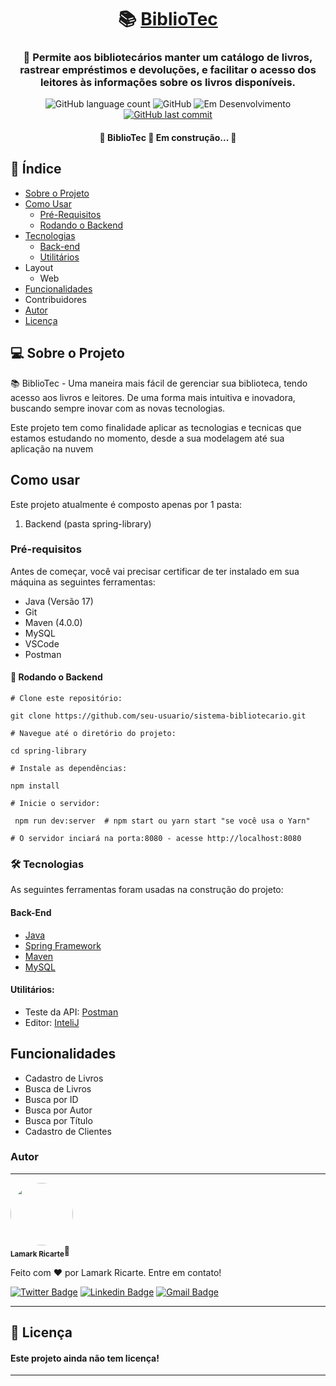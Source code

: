 <h1 align="center">
    📚 <a href="#" alt="Sistema bibliotecário"> BiblioTec </a>
</h1>

<h3 align="center">🔖 Permite aos bibliotecários manter um catálogo de livros, rastrear empréstimos e devoluções, e facilitar o acesso dos leitores às informações sobre os livros disponíveis.</h3>

<p align="center">
        <img alt="GitHub language count" src="https://img.shields.io/github/languages/count/Lamarkes/spring-library?color=%2304D361">
        <img alt="GitHub" src="https://img.shields.io/badge/Made with-JAVA-color.svg" alt="Java">
        <img src="https://img.shields.io/badge/Staus-Em desenvolvimento-orange.svg" alt="Em Desenvolvimento">
        <a href="https://github.com/tgmarinho/README-ecoleta/commits/master">
        <img alt="GitHub last commit" src="https://img.shields.io/github/last-commit/Lamarkes/spring-library">
        </a>
</p>

<h4 align="center"> 
	🚧  BiblioTec 📘 Em construção...  🚧
</h4>

<h2>📝 Índice</h2>

* [Sobre o Projeto](#-sobre-o-projeto)
* [Como Usar](#como-usar)
    * [Pré-Requisitos](#pré-requisitos)
    * [Rodando o Backend](#-rodando-o-backend)
* [Tecnologias](#-tecnologias)
     * [Back-end](#back-end)
     * [Utilitários](#utilitários)
* Layout
  * Web
* [Funcionalidades](#funcionalidades)
* Contribuidores
* [Autor](#autor)
* [Licença](#-licença)

## 💻 Sobre o Projeto

📚 BiblioTec - Uma maneira mais fácil de gerenciar sua biblioteca, tendo acesso aos livros e leitores. De uma forma mais intuitiva e inovadora, buscando sempre inovar com as novas tecnologias.

Este projeto tem como finalidade aplicar as tecnologias e tecnicas que estamos estudando no momento, desde a sua modelagem até sua aplicação na nuvem

## Como usar
Este projeto atualmente é composto apenas por 1 pasta:
1. Backend (pasta spring-library)
   
### Pré-requisitos

 Antes de começar, você vai precisar certificar de ter instalado em sua máquina as seguintes ferramentas:
- Java (Versão 17)
- Git
- Maven (4.0.0)
- MySQL
- VSCode
- Postman
  
#### 🎲 Rodando o Backend
```shell
# Clone este repositório:

git clone https://github.com/seu-usuario/sistema-bibliotecario.git

# Navegue até o diretório do projeto:

cd spring-library

# Instale as dependências:

npm install 

# Inicie o servidor:

 npm run dev:server  # npm start ou yarn start "se você usa o Yarn"

# O servidor inciará na porta:8080 - acesse http://localhost:8080 
```

### 🛠 Tecnologias

As seguintes ferramentas foram usadas na construção do projeto:
#### Back-End
- [Java](https://www.oracle.com/br/java/)
- [Spring Framework](https://spring.io/)
- [Maven](https://maven.apache.org/)
- [MySQL](https://www.mysql.com/)
  
#### Utilitários:
- Teste da API: [Postman](https://www.postman.com/)
- Editor: [InteliJ](https://www.jetbrains.com/pt-br/idea/)

## Funcionalidades
- Cadastro de Livros
- Busca de Livros
- Busca por ID
- Busca por Autor
- Busca por Título
- Cadastro de Clientes

### Autor
---

<img style="border-radius: 50%;" src="" width="100px;" alt=""/>
 <br />
 <sub><b>Lamark Ricarte</b></sub>🚀


Feito com ❤️ por Lamark Ricarte. Entre em contato!

[![Twitter Badge](https://img.shields.io/badge/-@LamarkRi32-1ca0f1?style=flat-square&labelColor=1ca0f1&logo=twitter&logoColor=white&link=https://twitter.com/tgmarinho)](https://twitter.com/LamarkRi32) [![Linkedin Badge](https://img.shields.io/badge/-lamarkricarte-blue?style=flat-square&logo=Linkedin&logoColor=white&link=https://www.linkedin.com/in/lamarkricarte/)](https://www.linkedin.com/in/lamarkricarte/) 
[![Gmail Badge](https://img.shields.io/badge/-lamark12ricarte@gmail.com-c14438?style=flat-square&logo=Gmail&logoColor=white&link=mailto:lamark12ricarte@gmail.com)](mailto:lamark12ricarte@gmail.com)

---

## 📝 Licença

<h4> Este projeto ainda não tem licença!</h4>

---
